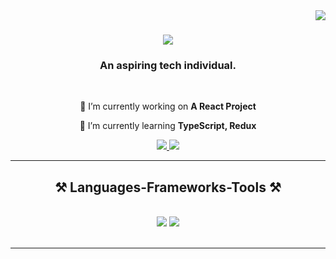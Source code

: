 <img align ="right" src="https://visitor-badge.laobi.icu/badge?page_id=carunaaa.carunaaa"/>

<h1 align="center">
    <img src="https://readme-typing-svg.herokuapp.com/?font=Righteous&size=35&center=true&vCenter=true&width=500&height=70&duration=4000&lines=Hi+There!;+I'm+Karuna!;" />
</h1>

<h3 align="center">An aspiring tech individual.</h3>
<br/>

<div align="center">
 
 🔭 I’m currently working on **A React Project**
 
 🌱 I’m currently learning **TypeScript, Redux**


 </div>
 
<div align="center"> 
  <a href="mailto:karunadevkota101@gmail.com">
    <img src="https://img.shields.io/badge/Gmail-333333?style=for-the-badge&logo=gmail&logoColor=red" />
  </a>
  <a href="https://linkedin.com/in/karuna101 " target="_blank">
    <img src="https://img.shields.io/badge/LinkedIn-0077B5?style=for-the-badge&logo=linkedin&logoColor=white" target="_blank" />
  </a>
</div>

 <hr/>
 
<h2 align="center">⚒️ Languages-Frameworks-Tools ⚒️</h2>
<br/>
<div align="center">
    <img src="https://skillicons.dev/icons?i=react,bootstrap,html,css,tailwind,vscode,github,figma,illustrator,git"/>
    <img src="https://skillicons.dev/icons?i=nodejs,python,javascript,typescript,mongodb,java,mysql,flutter,c,cpp"/><br>
</div>

<br/>
<hr/>


